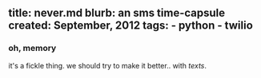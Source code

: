 title: never.md
blurb: an sms time-capsule
created: September, 2012
tags:
    - python
    - twilio
--

### oh, memory

it's a fickle thing.
we should try to make it better..
with *texts*.
